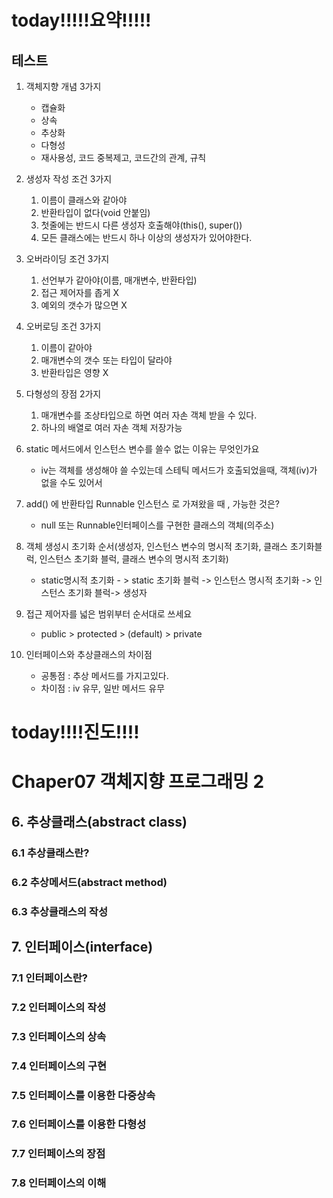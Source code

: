 # today!!!!!요약!!!!!

## 테스트

1. 객체지향 개념 3가지
	 
	 - 캡슐화
	 - 상속
	 - 추상화
	 - 다형성
	 - 재사용성, 코드 중복제고, 코드간의 관계, 규칙

2. 생성자 작성 조건 3가지

	1. 이름이 클래스와 같아야
	2. 반환타입이 없다(void 안붙임)
	3. 첫줄에는 반드시 다른 생성자 호출해야(this(), super())
	4. 모든 클래스에는 반드시 하나 이상의 생성자가 있어야한다.

3. 오버라이딩 조건 3가지

	1. 선언부가 같아야(이름, 매개변수, 반환타입)
	2. 접근 제어자를 좁게 X
	3. 예외의 갯수가 많으면 X

4. 오버로딩 조건 3가지

	1.  이름이 같아야
	2. 매개변수의 갯수 또는 타입이 달라야
	3. 반환타입은 영향 X

5. 다형성의 장점 2가지

	1. 매개변수를 조상타입으로 하면 여러 자손 객체 받을 수 있다.
	2. 하나의 배열로 여러 자손 객체 저장가능

6. static 메서드에서 인스턴스 변수를 쓸수 없는 이유는 무엇인가요

	- iv는 객체를 생성해야 쓸 수있는데
	스테틱 메서드가 호출되었을때, 객체(iv)가 없을 수도 있어서
	
7. add() 에 반환타입 Runnable 인스턴스 로 가져왔을 때 , 가능한 것은?

	- null 또는 Runnable인터페이스를 구현한 클래스의 객체(의주소)

8. 객체 생성시 초기화 순서(생성자, 인스턴스 변수의 명시적 초기화, 클래스 초기화블럭, 인스턴스 초기화 블럭, 클래스 변수의 명시적 초기화)
	 
	 - static명시적 초기화 - > static 초기화 블럭 -> 인스턴스 명시적 초기화 -> 인스턴스 초기화 블럭-> 생성자

9. 접근 제어자를 넓은 범위부터 순서대로 쓰세요 
	- public > protected > (default) > private

10. 인터페이스와 추상클래스의 차이점 

	- 공통점 : 추상 메서드를 가지고있다.
	- 차이점 : iv 유무, 일반 메서드 유무


# today!!!!진도!!!!
 
# Chaper07 객체지향 프로그래밍 2


## 6. 추상클래스(abstract class)

### 6.1 추상클래스란?
### 6.2 추상메서드(abstract method)
### 6.3 추상클래스의 작성

## 7. 인터페이스(interface)

### 7.1	인터페이스란?
### 7.2 인터페이스의 작성
### 7.3 인터페이스의 상속
### 7.4 인터페이스의 구현
### 7.5 인터페이스를 이용한 다중상속
### 7.6 인터페이스를 이용한 다형성
### 7.7 인터페이스의 장점
### 7.8 인터페이스의 이해


<!--stackedit_data:
eyJoaXN0b3J5IjpbODI0MjU2NTU2XX0=
-->